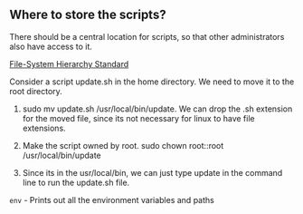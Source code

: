 ## Where to store the scripts?
There should be a central location for scripts, so that other administrators also have access to it.

[File-System Hierarchy Standard](https://wiki.linuxfoundation.org/lsb/fhs)

Consider a script update.sh in the home directory. We need to move it to the root directory.

1. sudo mv update.sh /usr/local/bin/update. We can drop the .sh extension for the moved file, since its not necessary for linux to have file extensions. 

2. Make the script owned by root. sudo chown root::root /usr/local/bin/update

3. Since its in the usr/local/bin, we can just type update in the command line to run the update.sh file. 

`env` - Prints out all the environment variables and paths
